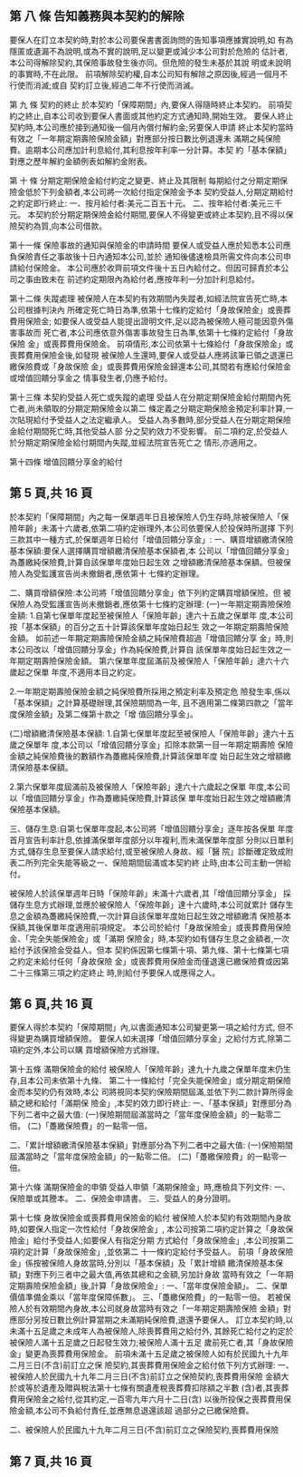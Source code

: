 
## 第 八 條 告知義務與本契約的解除

要保人在訂立本契約時,對於本公司要保書書面詢問的告知事項應據實說明,如 有為隱匿或遺漏不為說明,或為不實的說明,足以變更或減少本公司對於危險的 估計者,本公司得解除契約,其保險事故發生後亦同。但危險的發生未基於其說 明或未說明的事實時,不在此限。 前項解除契約權,自本公司知有解除之原因後,經過一個月不行使而消滅;或自 契約訂立後,經過二年不行使而消滅。 

第 九 條 契約的終止 於本契約「保障期間」內,要保人得隨時終止本契約。 前項契約之終止,自本公司收到要保人書面或其他約定方式通知時,開始生效。 要保人終止契約時,本公司應於接到通知後一個月內償付解約金;另要保人申請 終止本契約當時有效之「一年期定期壽險保險金額」對應部分按日數比例退還未 滿期之純保險費。逾期本公司應加計利息給付,其利息按年利率一分計算。本契 約「基本保額」對應之歷年解約金額例表如解約金附表。 

第 十 條 分期定期保險金給付約定之變更、終止及其限制 每期給付之分期定期保險金低於下列金額者,本公司將一次給付指定保險金予本 契約受益人,分期定期給付之約定即行終止: 一、按月給付者:美元二百五十元。 二、按年給付者:美元三千元。 本契約於分期定期保險金給付期間,要保人不得變更或終止本契約,且不得以保 險契約為質,向本公司借款。 

第十一條 保險事故的通知與保險金的申請時間 要保人或受益人應於知悉本公司應負保險責任之事故後十日內通知本公司,並於 通知後儘速檢具所需文件向本公司申請給付保險金。 本公司應於收齊前項文件後十五日內給付之。但因可歸責於本公司之事由致未在 前述約定期限內為給付者,應按年利一分加計利息給付。 

第十二條 失蹤處理 被保險人在本契約有效期間內失蹤者,如經法院宣告死亡時,本公司根據判決內 所確定死亡時日為準,依第十七條約定給付「身故保險金」或喪葬費用保險金; 如要保人或受益人能提出證明文件,足以認為被保險人極可能因意外傷害事故而 死亡者,本公司應依意外傷害事故發生日為準,依第十七條約定給付「身故保險 金」或喪葬費用保險金。 前項情形,本公司依第十七條給付「身故保險金」或喪葬費用保險金後,如發現 被保險人生還時,要保人或受益人應將該筆已領之退還已繳保險費或「身故保險 金」或喪葬費用保險金歸還本公司,其間若有應給付保險金或增值回饋分享金之 情事發生者,仍應予給付。 

第十三條 本契約受益人死亡或失蹤的處理 受益人在分期定期保險金給付期間內死亡者,尚未領取的分期定期保險金以第二 條定義之分期定期保險金預定利率計算,一次貼現給付予受益人之法定繼承人。 受益人為多數時,部分受益人在分期定期保險金給付期間死亡時,其他受益人部 分之契約效力不受影響。 前二項約定,於受益人於分期定期保險金給付期間內失蹤,並經法院宣告死亡之 情形,亦適用之。 

第十四條 增值回饋分享金的給付 

## 第 5 頁,共 16 頁

於本契約「保障期間」內之每一保單週年日且被保險人仍生存時,除被保險人「保 險年齡」未滿十六歲者,依第二項約定辦理外,本公司依要保人於投保時所選擇 下列三款其中一種方式,於保單週年日給付「增值回饋分享金」: 
一、購買增額繳清保險基本保額:要保人選擇購買增額繳清保險基本保額者,本 公司以「增值回饋分享金」為躉繳純保險費,計算自該保單年度始日起生效 之增額繳清保險基本保額。但被保險人為受監護宣告尚未撤銷者,應依第十 七條約定辦理。 

二、購買增額保險:本公司將「增值回饋分享金」依下列約定購買增額保險。但 被保險人為受監護宣告尚未撤銷者,應依第十七條約定辦理: (一)一年期定期壽險保險金額: 
1.自第七保單年度起至被保險人「保險年齡」達六十五歲之保單年 度,本公司按「基本保額」的百分之五十計算該保單年度始日起生 效之一年期定期壽險保險金額。 如前述一年期定期壽險保險金額之純保險費超過「增值回饋分享 金」時,則本公司改以「增值回饋分享金」作為純保險費,計算自 該保單年度始日起生效之一年期定期壽險保險金額。 第六保單年度屆滿前及被保險人「保險年齡」達六十六歲起之保單 年度,不適用本目之約定。 

2.一年期定期壽險保險金額之純保險費所採用之預定利率及預定危 險發生率,係以「基本保額」之計算基礎辦理,其保險期間為一年, 且不適用第二條第四款之「當年度保險金額」及第二條第十款之「增 值回饋分享金」。 

(二)增額繳清保險基本保額: 
1.自第七保單年度起至被保險人「保險年齡」達六十五歲之保單年 度,本公司以「增值回饋分享金」扣除本款第一目一年期定期壽險 保險金額之純保險費後的數額作為躉繳純保險費,計算該保單年度 始日起生效之增額繳清保險基本保額。 

2.第六保單年度屆滿前及被保險人「保險年齡」達六十六歲起之保單 年度,本公司以「增值回饋分享金」作為躉繳純保險費,計算該保 單年度始日起生效之增額繳清保險基本保額。 

三、儲存生息:自第七保單年度起,本公司將「增值回饋分享金」逐年按各保單 年度首月宣告利率計息,依據滿保單年度部分以年複利,而未滿保單年度部 分則以日單利方式,儲存生息至要保人請求給付,或至被保險人身故、經「醫 院」診斷確定致成附表二所列完全失能等級之一、保險期間屆滿或本契約終 止時,由本公司主動一併給付。 

被保險人於該保單週年日時「保險年齡」未滿十六歲者,其「增值回饋分享金」 採儲存生息方式辦理,並應於被保險人「保險年齡」達十六歲時,本公司就累計 儲存生息之金額為躉繳純保險費,一次計算自該保單年度始日起生效之增額繳清 保險基本保額,其後保單年度適用前項規定。 本公司於給付「身故保險金」或喪葬費用保險金、「完全失能保險金」或「滿期 保險金」時,本契約如有儲存生息之金額者,一次給付予該保險金受益人。但本 契約係因第七條第十項、第九條、第十七條第七項之約定未給付任何「身故保險 金」或喪葬費用保險金而僅退還已繳保險費或因第二十三條第三項之約定終止 時,則給付予要保人或應得之人。 

## 第 6 頁,共 16 頁

要保人得於本契約「保障期間」內,以書面通知本公司變更第一項之給付方式, 但不得變更為購買增額保險。 要保人如未選擇「增值回饋分享金」之給付方式,除第二項約定外,本公司以購 買增額保險方式辦理。 

第十五條 滿期保險金的給付 被保險人「保險年齡」達九十九歲之保單年度末仍生存,且本公司未依第十九條、 第二十一條給付「完全失能保險金」或分期定期保險金而本契約仍有效時,本公 司將視同本契約保險期間屆滿,並依下列二款計算所得金額之總和給付「滿期保 險金」,本契約效力即行終止: 一、「基本保額」對應部分為下列二者中之最大值: 
(一)保險期間屆滿當時之「當年度保險金額」的一點零二倍。 (二)「躉繳保險費」的一點零一倍。 

二、「累計增額繳清保險基本保額」對應部分為下列二者中之最大值: 
(一)保險期間屆滿當時之「當年度保險金額」的一點零二倍。 (二)「躉繳保險費」的一點零一倍。 

第十六條 滿期保險金的申領 受益人申領「滿期保險金」時,應檢具下列文件: 
一、保險單或其謄本。 二、保險金申請書。 三、受益人的身分證明。 

第十七條 身故保險金或喪葬費用保險金的給付 被保險人於本契約有效期間內身故時,如要保人指定一次性給付「身故保險金」, 本公司按第二項約定計算之「身故保險金」給付予受益人;如要保人有指定分期 方式給付「身故保險金」,本公司按第二項約定計算「身故保險金」,並依第二 十一條約定給付予受益人。 前項「身故保險金」係按被保險人身故當時,分別以「基本保額」及「累計增額 繳清保險基本保額」對應下列三者中之最大值,再依其總和之金額,另加計身故 當時有效之「一年期定期壽險保險金額」後,計算「身故保險金」: 一、「當年度保險金額」。 二、保單價值準備金乘以「當年度保障係數」。 三、「躉繳保險費」的一點零一倍。 若被保險人於有效期間內身故,本公司就身故當時有效之「一年期定期壽險保險 金額」對應部分另按日數比例計算當期之未滿期純保險費,退還予要保人。 訂立本契約時,以未滿十五足歲之未成年人為被保險人,除喪葬費用之給付外, 其餘死亡給付之約定於被保險人滿十五足歲之日起發生效力;被保險人滿十五足 歲前死亡者,其「身故保險金」變更為喪葬費用保險金。 前項未滿十五足歲之被保險人如有於民國九十九年二月三日(不含)前訂立之保 險契約,其喪葬費用保險金之給付依下列方式辦理: 
一、被保險人於民國九十九年二月三日(不含)前訂立之保險契約,喪葬費用保險 金額大於或等於遺產及贈與稅法第十七條有關遺產稅喪葬費扣除額之半數 (含)者,其喪葬費用保險金之給付,從其約定,一百零九年六月十二日(含) 以後所投保之喪葬費用保險金額,本公司不負給付責任,並應無息退還該超 過部分之已繳保險費。 

二、被保險人於民國九十九年二月三日(不含)前訂立之保險契約,喪葬費用保險

## 第 7 頁,共 16 頁
